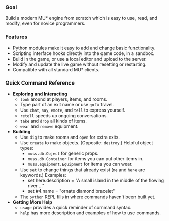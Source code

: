 ### Goal ###
Build a modern MU* engine from scratch which is easy to use, read, and
modify, even for novice programmers.

### Features ###

* Python modules make it easy to add and change basic functionality.
* Scripting interface hooks directly into the game code, in a sandbox.
* Build in the game, or use a local editor and upload to the server.
* Modify and update the live game without resetting or restarting.
* Compatible with all standard MU* clients.

### Quick Command Reference ###
 * **Exploring and Interacting**
   * `look` around at players, items, and rooms.
   * Type part of an exit name or use `go` to travel.
   * Use `chat`, `say`, `emote`, and `tell` to express yourself.
   * `retell` speeds up ongoing conversations.
   * `take` and `drop` all kinds of items.
   * `wear` and `remove` equipment.
 * **Building**
   * Use `dig` to make rooms and `open` for extra exits.
   * Use `create` to make objects. (Opposite: `destroy`.) Helpful object types:
     * `muss.db.Object` for generic props.
     * `muss.db.Container` for items you can put other items in.
     * `muss.equipment.Equipment` for items you can wear.
   * Use `set` to change things that already exist (`me` and `here` are
     keywords.) Examples:
     * set here.description = "A small island in the middle of the flowing
       river ..."
     * set #4.name = "ornate diamond bracelet"
   * The `python` REPL fills in where commands haven't been built yet.
 * **Getting More Help**
   * `usage` provides a quick reminder of command syntax.
   * `help` has more description and examples of how to use commands.
